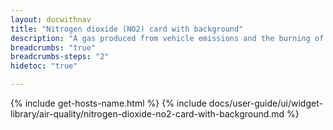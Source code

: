 ```yaml
---
layout: docwithnav
title: "Nitrogen dioxide (NO2) card with background"
description: "A gas produced from vehicle emissions and the burning of fossil fuels."
breadcrumbs: "true"
breadcrumbs-steps: "2"
hidetoc: "true"

---
```

{% include get-hosts-name.html %}
{% include docs/user-guide/ui/widget-library/air-quality/nitrogen-dioxide-no2-card-with-background.md %}
